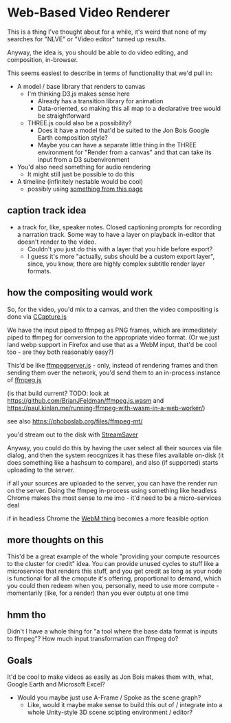 # Web-Based Video Renderer

This is a thing I've thought about for a while, it's weird that none of my searches for "NLVE" or "Video editor" turned up results.

Anyway, the idea is, you should be able to do video editing, and composition, in-browser.

This seems easiest to describe in terms of functionality that we'd pull in:

- A model / base library that renders to canvas
  - I'm thinking D3.js makes sense here
    - Already has a transition library for animation
    - Data-oriented, so making this all map to a declarative tree would be straightforward
  - THREE.js could also be a possibility?
    - Does it have a model that'd be suited to the Jon Bois Google Earth composition style?
    - Maybe you can have a separate little thing in the THREE environment for "Render from a canvas" and that can take its input from a D3 subenvironment
- You'd also need something for audio rendering
  - It might still just be possible to do this
- A timeline (infinitely nestable would be cool)
  - possibly using [something from this page](0qjpt-5tj61-rkaas-hg7xx-mvt80)

## caption track idea

- a track for, like, speaker notes. Closed captioning prompts for recording a narration track. Some way to have a layer on playback in-editor that doesn't render to the video.
  - Couldn't you just do this with a layer that you hide before export?
  - I guess it's more "actually, subs should be a custom export layer", since, you know, there are highly complex subtitle render layer formats.

## how the compositing would work

So, for the video, you'd mix to a canvas, and then the video compositing is done via [CCapture.js](https://github.com/spite/ccapture.js/)

We have the input piped to ffmpeg as PNG frames, which are immediately piped to ffmpeg for conversion to the appropriate video format. (Or we just land webp support in Firefox and use that as a WebM input, that'd be cool too - are they both reasonably easy?)

This'd be like [ffmpegserver.js](https://github.com/greggman/ffmpegserver.js) - only, instead of rendering frames and then sending them over the network, you'd send them to an in-process instance of [ffmpeg.js](https://github.com/Kagami/ffmpeg.js)

(is that build current? TODO: look at https://github.com/BrianJFeldman/ffmpeg.js.wasm and https://paul.kinlan.me/running-ffmpeg-with-wasm-in-a-web-worker/)

see also https://phoboslab.org/files/ffmpeg-mt/

you'd stream out to the disk with [StreamSaver](https://github.com/jimmywarting/StreamSaver.js)

Anyway, you could do this by having the user select all their sources via file dialog, and then the system reocgnizes it has these files available on-disk (it does something like a hashsum to compare), and also (if supported) starts uploading to the server.

if all your sources are uploaded to the server, you can have the render run on the server. Doing the ffmpeg in-process using something like headless Chrome makes the most sense to me imo - it'd need to be a micro-services deal

if in headless Chrome the [WebM thing](https://github.com/thenickdude/webm-writer-js/) becomes a more feasible option

## more thoughts on this

This'd be a great example of the whole "providing your compute resources to the cluster for credit" idea. You can provide unused cycles to stuff like a microservice that renders this stuff, and you get credit as long as your node is functional for all the cmopute it's offering, proportional to demand, which you could then redeem when you, personally, need to use more compute - momentarily (like, for a render) than you ever outptu at one time

## hmm tho

Didn't I have a whole thing for "a tool where the base data format is inputs to ffmpeg"? How much input transformation can ffmpeg do?

## Goals

It'd be cool to make videos as easily as Jon Bois makes them with, what, Google Earth and Microsoft Excel?

- Would you maybe just use A-Frame / Spoke as the scene graph?
  - Like, would it maybe make sense to build this out of / integrate into a whole Unity-style 3D scene scipting environment / editor?
